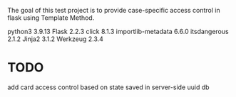 The goal of this test project is to provide case-specific access control in flask using Template Method.

python3            3.9.13
Flask              2.2.3
click              8.1.3
importlib-metadata 6.6.0
itsdangerous       2.1.2
Jinja2             3.1.2
Werkzeug           2.3.4

# TODO

add card access control based on state saved in server-side uuid db